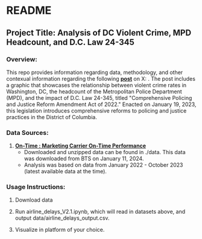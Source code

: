 # README

## Project Title: Analysis of DC Violent Crime, MPD Headcount, and D.C. Law 24-345

### Overview:

This repo provides information regarding data, methodology, and other contexual information regarding the following __[post](https://x.com/sebbystats/status/1746682052508876838?s=20)__ on X: . The post includes a graphic that showcases the relationship between violent crime rates in Washington, DC, the headcount of the Metropolitan Police Department (MPD), and the impact of D.C. Law 24-345, titled "Comprehensive Policing and Justice Reform Amendment Act of 2022." Enacted on January 19, 2023, this legislation introduces comprehensive reforms to policing and justice practices in the District of Columbia.

### Data Sources:

1. __[On-Time : Marketing Carrier On-Time Performance](https://www.transtats.bts.gov/DL_SelectFields.aspx?gnoyr_VQ=FGK&QO_fu146_anzr=b0-gvzr)__
   - Downloaded and unzipped data can be found in ./data. This data was downloaded from BTS on January 11, 2024.
   - Analysis was based on data from January 2022 - October 2023 (latest available data at the time). 

### Usage Instructions:

1. Download data

2. Run airline_delays_V2.1.ipynb, which will read in datasets above, and output data/airline_delays_output.csv.

3. Visualize in platform of your choice. 
